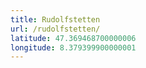 ```yaml
---
title: Rudolfstetten
url: /rudolfstetten/
latitude: 47.369468700000006
longitude: 8.379399900000001
---
```


